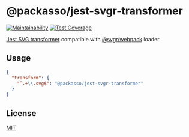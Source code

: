 # @packasso/jest-svgr-transformer

[![Maintainability](https://api.codeclimate.com/v1/badges/aaced5b2261f8a59b7cd/maintainability)](https://codeclimate.com/github/qiwi/packasso/maintainability)
[![Test Coverage](https://api.codeclimate.com/v1/badges/aaced5b2261f8a59b7cd/test_coverage)](https://codeclimate.com/github/qiwi/packasso/test_coverage)

[Jest SVG transformer](https://jestjs.io/docs/configuration#transform-objectstring-pathtotransformer--pathtotransformer-object) compatible with [@svgr/webpack](https://react-svgr.com/) loader

## Usage

```json
{
  "transform": {
    "^.+\\.svg$": "@packasso/jest-svgr-transformer"
  }
}
```

## License

[MIT](./LICENSE)

